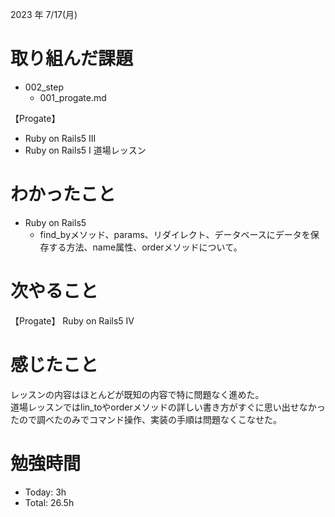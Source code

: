 2023 年 7/17(月)

# 取り組んだ課題
- 002_step
  - 001_progate.md

【Progate】
- Ruby on Rails5 III
- Ruby on Rails5 I 道場レッスン
# わかったこと
- Ruby on Rails5
  - find_byメソッド、params、リダイレクト、データベースにデータを保存する方法、name属性、orderメソッドについて。
# 次やること
【Progate】
Ruby on Rails5 IV
# 感じたこと
レッスンの内容はほとんどが既知の内容で特に問題なく進めた。<br>
道場レッスンではlin_toやorderメソッドの詳しい書き方がすぐに思い出せなかったので調べたのみでコマンド操作、実装の手順は問題なくこなせた。

# 勉強時間
- Today: 3h
- Total: 26.5h
